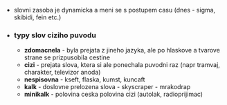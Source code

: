- slovni zasoba je dynamicka a meni se s postupem casu (dnes - sigma, skibidi, fein etc.)
- ### typy slov ciziho puvodu 
	- **zdomacnela** - byla prejata z jineho jazyka, ale po hlaskove a tvarove strane se prizpusobila cestine
	- **cizi** - prejata slova, ktera si ale ponechala puvodni raz (napr tramvaj, charakter, televizor anoda)
	- **nespisovna** - kseft, flaska, kumst, kuncaft
	- **kalk** - doslovne prelozena slova - skyscraper - mrakodrap
	- **minikalk** - polovina ceska polovina cizi (autolak, radioprijimac)